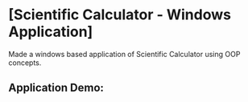 
# [Scientific Calculator - Windows Application]
Made a windows based application of Scientific Calculator using OOP concepts.

## Application Demo:
